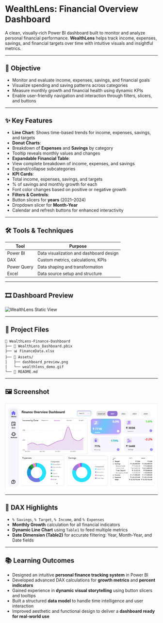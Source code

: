 
#  WealthLens: Financial Overview Dashboard

A clean, visually-rich Power BI dashboard built to monitor and analyze personal financial performance. **WealthLens** helps track income, expenses, savings, and financial targets over time with intuitive visuals and insightful metrics.

---

## 🎯 Objective

- Monitor and evaluate income, expenses, savings, and financial goals
- Visualize spending and saving patterns across categories
- Measure monthly growth and financial health using dynamic KPIs
- Enable user-friendly navigation and interaction through filters, slicers, and buttons

---

## ✨ Key Features

- **Line Chart**: Shows time-based trends for income, expenses, savings, and targets  
-  **Donut Charts**: 
  - Breakdown of **Expenses** and **Savings** by category  
  - Tooltip reveals monthly values and changes  
-  **Expandable Financial Table**: 
  - View complete breakdown of income, expenses, and savings  
  - Expand/collapse subcategories  
-  **KPI Cards**:
  - Total income, expenses, savings, and targets  
  - % of savings and monthly growth for each  
  - Font color changes based on positive or negative growth  
-  **Filters & Controls**:
  - Button slicers for **years** (2021–2024)  
  - Dropdown slicer for **Month-Year**  
  - Calendar and refresh buttons for enhanced interactivity

---

## 🛠️ Tools & Techniques

| Tool        | Purpose                                 |
|-------------|------------------------------------------|
| Power BI    | Data visualization and dashboard design  |
| DAX         | Custom metrics, calculations, KPIs       |
| Power Query | Data shaping and transformation          |
| Excel       | Data source setup and structure          |

---
## 🎞️ Dashboard Preview 


![WealthLens Static View](https://github.com/Sneha-273/WealthLens/blob/main/Finance.gif)

---

## 📁 Project Files

```
📁 WealthLens-Finance-Dashboard
├── 📄 WealthLens_Dashboard.pbix
├── 📊 FinanceData.xlsx
├── 📁 Assets/
│   ├── dashboard_preview.png
│   └── wealthlens_demo.gif
└── 📄 README.md
```

---

## 🖼️ Screenshot

![WealthLens Demo](https://github.com/Sneha-273/WealthLens/blob/main/Capture.PNG)

---

## 🧠 DAX Highlights

- `% Savings`, `% Target`, `% Income`, and `% Expenses`  
- **Monthly Growth** calculation for all financial indicators  
- **Dynamic Line Chart** using `Table1` to feed multiple metrics  
- **Date Dimension (Table2)** for accurate filtering: Year, Month-Year, and Date fields

---

## 📚 Learning Outcomes

- Designed an intuitive **personal finance tracking system** in Power BI  
- Developed advanced DAX calculations for **growth metrics** and **percent indicators**  
- Gained experience in **dynamic visual storytelling** using button slicers and tooltips  
- Built a structured **data model** to handle time intelligence and user interaction  
- Improved aesthetic and functional design to deliver a **dashboard ready for real-world use**

